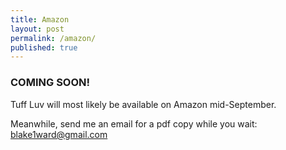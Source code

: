 ```yaml
---
title: Amazon
layout: post
permalink: /amazon/
published: true
---
```


<h3>COMING SOON!</h3>

Tuff Luv will most likely be available on Amazon mid-September.

Meanwhile, send me an email for a pdf copy while you wait: blake1ward@gmail.com 
